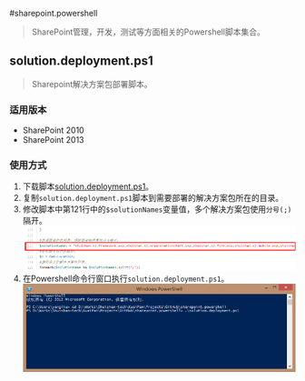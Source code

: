 #sharepoint.powershell
> SharePoint管理，开发，测试等方面相关的Powershell脚本集合。

## solution.deployment.ps1
> Sharepoint解决方案包部署脚本。
### 适用版本 
- SharePoint 2010
- SharePoint 2013

### 使用方式
1. 下载脚本[solution.deployment.ps1](solution.deployment.ps1)。
2. 复制`solution.deployment.ps1`脚本到需要部署的解决方案包所在的目录。
3. 修改脚本中第121行中的`$solutionNames`变量值，多个解决方案包使用`分号(;)`隔开。![需要修改的变量](imgs/solution.deployment.1.png)
4. 在Powershell命令行窗口执行`solution.deployment.ps1`。![需要修改的变量](imgs/solution.deployment.2.png)